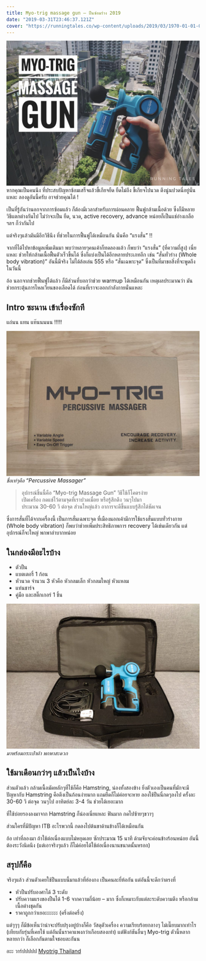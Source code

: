 ```yaml
---
title: Myo-trig massage gun – ปืนซ่อมร่าง 2019
date: "2019-03-31T23:46:37.121Z"
cover: "https://runningtales.co/wp-content/uploads/2019/03/1970-01-01-07.00.00-1-01-e1554008112620.jpeg"
---
```


![](./cover.jpeg)
หากคุณเป็นคนนึง ที่ประสบปัญหาซ้อมเสร็จแล้วขี้เกียจยืด ยืดไม่ถึง ขี้เกียจไปนวด ตึงนู่นปวดนี่อยู่นั่นแหละ ลองดูอันนี้ครับ อาจช่วยคุณได้ !

เป็นที่รู้กันว่านอกจากการซ้อมแล้ว ก็ต้องมีเวลาสำหรับการผ่อนคลาย ฟื้นฟูกล้ามเนื้อด้วย ซึ่งก็มีหลายวิธีแตกต่างกันไป ไม่ว่าจะเป็น ยืด, นวด, active recovery, advance หน่อยก็เป็นแช่อ่างเกลือ ฯลฯ ก็ว่ากันไป

แต่จริงๆแล้วมันมีอีกวิธีนึง ที่ช่วยในการฟื้นฟูได้เหมือนกัน นั่นคือ “แรงสั่น” !!

จากที่ได้ไปหาข้อมูลเพิ่มเติมมา พบว่าหลายๆคนเค้าก็ทดลองแล้ว ก็พบว่า “แรงสั่น” (ที่ความถี่สูง) เนี่ยแหละ ช่วยให้กล้ามเนื้อฟื้นตัวเร็วขึ้นได้ ซึ่งก็แบ่งเป็นได้อีกหลายประเภทอีก เช่น “สั่นทั่วร่าง (Whole body vibration)” อันนี้มีจริง ไม่ได้ล้อเล่น 555 หรือ “สั่นเฉพาะจุด” ซึ่งเป็นที่มาขอสิ่งที่จะพูดถึงในวันนี้

อ้อ นอกจากช่วยฟื้นฟูได้แล้ว ก็มีส่วนที่บอกว่าช่วย warmup ได้เหมือนกัน เหตุผลประมาณว่า มันช่วยกระตุ้นการไหลเวียนของเลือดได้ ก่อนที่เราจะออกกำลังกายนั่นแหละ

## Intro ซะนาน เข้าเรื่องซักที

แถ่นน แทน แท๊นนนนน !!!!!

![](./box.jpg)
*ชื่อเท่ๆคือ “Percussive Massager”*

> อุปกรณ์ชิ้นนี้คือ “Myo-trig Massage Gun” วิธีใช้ก็โคตรง่าย<br/>
> เปิดเครื่อง กดแช่ไว้ตามจุดที่เราปวดเมื่อย หรือรู้สึกตึง วนๆไปมา <br/>
> ประมาณ 30-60 วิ ต่อจุด ส่วนใหญ่แล้ว อาการจะดีขึ้นแบบรู้สึกได้ชัดเจน

ซึ่งการสั่นที่ได้จากเครื่องนี้ เป็นการสั่นเฉพาะจุด ที่เมืองนอกเค้ามีการใช้แรงสั่นแบบทั่วร่างกาย (Whole body vibration) ก็พบว่าช่วยเพิ่มประสิทธิภาพการ recovery ได้เช่นเดียวกัน แต่อุปกรณ์ก็จะใหญ่ พกพาลำบากหน่อย

## ในกล่องมีอะไรบ้าง
- ตัวปืน
- แบตเตอรี่ 1 ก้อน
- หัวนวด จำนวน 3 หัวคือ หัวกลมเล็ก หัวกลมใหญ่ หัวแหลม
- แท่นชาร์จ
- คู่มือ และสติ๊กเกอร์ 1 ชิ้น

![](./inside.jpg)
*มาพร้อมกระเป๋าผ้า พกพาสะดวก*

## ใช้มาเดือนกว่าๆ แล้วเป็นไงบ้าง
ส่วนตัวแล้ว กล้ามเนื้อมัดหลักๆที่ใช้ก็คือ Hamstring, น่องทั้งสองข้าง ยิ่งตัวเองเป็นคนที่มักจะมีปัญหากับ Hamstring คือตึงเป็นก้อนง่ายมาก แถมยืดก็ไม่ค่อยจะหาย ลองใช้ปืนนี่กดๆลงไป ครั้งละ 30-60 วิ ต่อจุด วนๆไป อาทิตย์ละ 3-4 วัน ช่วยได้เยอะมาก

ที่ใช้บ่อยรองลงมาจาก Hamstring ก็น่องเนี่ยแหละ ฟินมาก กดไปซ้ายๆขวาๆ

ส่วนใครที่มีปัญหา ITB อะไรพวกนี้ กดลงไปต้นขาด้านข้างก็ได้เหมือนกัน

อ้อ เท่าที่ลองมา ถ้าใช้ต่อเนื่องแบบไม่หยุดเลย ซักประมาณ 15 นาที ด้ามจับจะค่อนข้างร้อนหน่อย อันนี้ต้องระวังนิดนึง (แต่เอาจริงๆแล้ว ก็ไม่ค่อยได้ใช้ต่อเนื่องนานขนาดนั้นหรอก)

## สรุปก็คือ

จริงๆแล้ว ส่วนตัวเคยใช้ปืนแบบนี้มาแล้วที่ฮ่องกง เป็นคนละยี่ห้อกัน แต่อันนี้จะดีกว่าตรงที่

- หัวปืนปรับองศาได้ 3 ระดับ
- ปรับความแรงของปืนได้ 1-6 จากความถี่น้อย – มาก ซึ่งก็เหมาะกับแต่ละระดับความตึง หรือกล้ามเนื้อต่างชุดกัน
- ราคาถูกกว่าเยอะะะะะะ (ครึ่งต่อครึ่ง)

แต่ๆๆๆ ก็มีข้อเห็นว่าน่าจะปรับปรุงอยู่บ้างก็คือ วัสดุตัวเครื่อง ความเรียบร้อยกลางๆ ไม่เนี๊ยบมากเท่าไร (เทียบกับรุ่นที่เคยใช้ แต่อันนั้นราคาแพงกว่าเกือบสองเท่า) แต่ฟังก์ชันอื่นๆ Myo-trig ตัวนี้หลากหลายกว่า ก็เลือกกันตามใจชอบละกันน

อะะ วาร์ปปปปป [Myotrig Thailand](https://www.facebook.com/myotrigthai/)